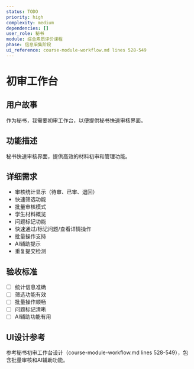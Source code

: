 ```yaml
---
status: TODO
priority: high
complexity: medium
dependencies: []
user_role: 秘书
module: 综合素质评价课程
phase: 信息采集阶段
ui_reference: course-module-workflow.md lines 528-549
---
```


# 初审工作台

## 用户故事
作为秘书，我需要初审工作台，以便提供秘书快速审核界面。

## 功能描述
秘书快速审核界面，提供高效的材料初审和管理功能。

## 详细需求
- 审核统计显示（待审、已审、退回）
- 快速筛选功能
- 批量审核模式
- 学生材料概览
- 问题标记功能
- 快速通过/标记问题/查看详情操作
- 批量操作支持
- AI辅助提示
- 重复提交检测

## 验收标准
- [ ] 统计信息准确
- [ ] 筛选功能有效
- [ ] 批量操作顺畅
- [ ] 问题标记清晰
- [ ] AI辅助功能有用

## UI设计参考
参考秘书初审工作台设计（course-module-workflow.md lines 528-549），包含批量审核和AI辅助功能。